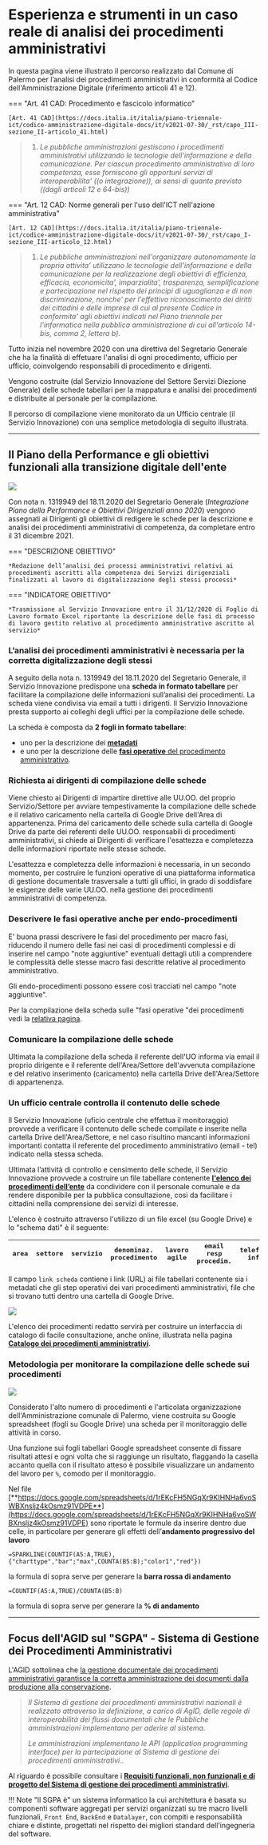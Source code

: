 # Esperienza e strumenti in un caso reale di analisi dei procedimenti amministrativi

In questa pagina viene illustrato il percorso realizzato dal Comune di Palermo per l’analisi dei procedimenti amministrativi in conformità al Codice dell'Amministrazione Digitale (riferimento articoli 41 e 12).

=== "Art. 41 CAD: Procedimento e fascicolo informatico"

    [Art. 41 CAD](https://docs.italia.it/italia/piano-triennale-ict/codice-amministrazione-digitale-docs/it/v2021-07-30/_rst/capo_III-sezione_II-articolo_41.html)
> 1.  *Le  pubbliche   amministrazioni   gestiscono   i   procedimenti amministrativi utilizzando le tecnologie  dell'informazione  e  della comunicazione.  Per  ciascun  procedimento  amministrativo  di   loro competenza,   esse    forniscono    gli    opportuni    servizi    di interoperabilita' ((o integrazione)), ai  sensi  di  quanto  previsto ((dagli articoli 12 e 64-bis))*

=== "Art. 12 CAD: Norme generali per l'uso dell'ICT nell'azione amministrativa"

    [Art. 12 CAD](https://docs.italia.it/italia/piano-triennale-ict/codice-amministrazione-digitale-docs/it/v2021-07-30/_rst/capo_I-sezione_III-articolo_12.html)
> 1. *Le pubbliche amministrazioni nell'organizzare  autonomamente  la propria attivita' utilizzano le tecnologie dell'informazione e  della comunicazione per la realizzazione  degli  obiettivi  di  efficienza, efficacia, economicita', imparzialita', trasparenza,  semplificazione e partecipazione nel rispetto dei principi di uguaglianza  e  di  non discriminazione, nonche' per l'effettivo riconoscimento  dei  diritti dei  cittadini  e  delle  imprese  di  cui  al  presente  Codice   in conformita'  agli  obiettivi  indicati  nel   Piano   triennale   per l'informatica nella  pubblica  amministrazione  di  cui  all'articolo 14-bis, comma 2, lettera b)*.  

Tutto inizia nel novembre 2020 con una direttiva del Segretario Generale che ha la finalità di effetuare l'analisi di ogni procedimento, ufficio per ufficio, coinvolgendo responsabili di procedimento e dirigenti.

Vengono costruite (dal Servizio Innovazione del Settore Servizi Diezione Generale) delle schede tabellari per la mappatura e analisi dei procedimenti e distribuite al personale per la compilazione. 

Il percorso di compilazione viene monitorato da un Ufficio centrale (il Servizio Innovazione) con una semplice metodologia di seguito illustrata.

---


## Il Piano della Performance e gli obiettivi funzionali alla transizione digitale dell'ente
![](https://user-images.githubusercontent.com/3757525/140095966-d8be3903-96e3-4c4a-930f-54059f3173dd.png)

Con nota n. 1319949 del 18.11.2020 del Segretario Generale (*Integrazione Piano della Performance e Obiettivi Dirigenziali anno 2020*) vengono assegnati ai Dirigenti gli obiettivi di redigere le schede per la descrizione e analisi dei procedimenti amministrativi di competenza, da completare entro il 31 dicembre 2021.


=== "DESCRIZIONE OBIETTIVO"

    *Redazione dell’analisi dei processi amministrativi relativi ai procedimenti ascritti alla competenza dei Servizi dirigenziali finalizzati al lavoro di digitalizzazione degli stessi processi*
    
=== "INDICATORE OBIETTIVO"

    *Trasmissione al Servizio Innovazione entro il 31/12/2020 di Foglio di Lavoro formato Excel riportante la descrizione delle fasi di processo di lavoro gestito relativo al procedimento amministrativo ascritto al servizio*


### L’analisi dei procedimenti amministrativi è necessaria per la corretta digitalizzazione degli stessi

A seguito della nota n. 1319949 del 18.11.2020 del Segretario Generale, il Servizio Innovazione predispone una **scheda in formato tabellare** per facilitare la compilazione delle informazioni sull’analisi dei procedimenti. La scheda viene condivisa via email a tutti i dirigenti. Il Servizio Innovazione presta supporto ai colleghi degli uffici per la compilazione delle schede.

La scheda è composta da **2 fogli in formato tabellare**:  

- uno per la descrizione dei [**metadati**](https://docs.google.com/spreadsheets/u/5/d/1XV_7czmMyndA1nJHRyRJC7rEgX_FspMl6NjVLpG-pmY/preview#gid=0) 
- e uno per la descrizione delle [**fasi operative** del procedimento amministrativo](https://docs.google.com/spreadsheets/u/5/d/1XV_7czmMyndA1nJHRyRJC7rEgX_FspMl6NjVLpG-pmY/preview#gid=1645990221).


###  Richiesta ai dirigenti di compilazione delle schede

Viene chiesto ai Dirigenti di impartire direttive alle UU.OO. del proprio Servizio/Settore per avviare tempestivamente la compilazione delle schede e il relativo caricamento nella cartella di Google  Drive dell'Area di appartenenza. Prima del caricamento delle schede sulla cartella di Google Drive da parte dei referenti delle UU.OO. responsabili di procedimenti amministrativi, si chiede ai Dirigenti di verificare l'esattezza e completezza delle informazioni riportate nelle stesse schede. 

L'esattezza e completezza delle informazioni è necessaria, in un secondo momento, per costruire le funzioni operative di una piattaforma informatica di gestione documentale trasversale a tutti gli uffici, in grado di soddisfare le esigenze delle varie UU.OO. nella gestione dei procedimenti amministrativi di competenza.

### Descrivere le fasi operative anche per endo-procedimenti

E' buona prassi descrivere le fasi del procedimento per macro fasi, riducendo il numero delle fasi nei casi di procedimenti complessi e di inserire nel campo "note aggiuntive" eventuali dettagli utili a comprendere le complessità delle stesse macro fasi descritte relative al procedimento amministrativo. 

Gli endo-procedimenti possono essere così tracciati nel campo "note aggiuntive".

Per la compilazione della scheda sulle "fasi operative "dei procedimenti vedi la [relativa pagina](https://uo-transizionedigitalecomunepalermo.github.io/mappatura-procedimenti-amministrativi/contenuti/fasi-operative/).

### Comunicare la compilazione delle schede

Ultimata la compilazione della scheda il referente dell'UO informa via email il proprio dirigente e il referente dell'Area/Settore dell'avvenuta compilazione e del relativo inserimento (caricamento) nella cartella Drive dell'Area/Settore di appartenenza.


### Un ufficio centrale controlla il contenuto delle schede

Il Servizio Innovazione (uficio centrale che effettua il monitoraggio) provvede a verificare il contenuto delle schede compilate e inserite nella cartella Drive dell'Area/Settore, e nel caso risultino mancanti informazioni importanti contatta il referente del procedimento amministrativo (email - tel) indicato nella stessa scheda. 

Ultimata l’attività di controllo e censimento delle schede, il Servizio Innovazione provvede a costruire un file tabellare contenente [**l'elenco dei procedimenti dell’ente**](https://uo-transizionedigitalecomunepalermo.github.io/mappatura-procedimenti-amministrativi/contenuti/catalogo/) da condividere con il personale comunale e da rendere disponibile per la pubblica consultazione, così da facilitare i cittadini nella comprensione dei servizi di interesse. 

L'elenco è costruito attraverso l'utilizzo di un file excel (su Google Drive) e lo "schema dati" è il seguente:

|<kbd>area</kbd>|<kbd>settore</kbd>|<kbd>servizio</kbd>|<kbd>denominaz. procedimento</kbd>|<kbd>lavoro agile</kbd>|<kbd>email resp procedim.</kbd>|<kbd>telefono info</kbd>|<kbd>link scheda</kbd>|<kbd>rif</kbd>|
|--- |-------|--------|--------------------------|------------|-----------------------|-------------|-----------|---|

Il campo `link scheda` contiene i link (URL) ai file tabellari contenente sia i metadati che gli step operativi dei vari procedimenti amministrativi, file che si trovano tutti dentro una cartella di Google Drive.

![](https://user-images.githubusercontent.com/3757525/140100136-c1e67724-519c-415d-ae73-95cdc0f7d1d1.png)

L'elenco dei procedimenti redatto servirà per costruire un interfaccia di catalogo di facile consultazione, anche online, illustrata nella pagina [**Catalogo dei procedimenti amministrativi**](https://uo-transizionedigitalecomunepalermo.github.io/mappatura-procedimenti-amministrativi/contenuti/catalogo/).


### Metodologia per monitorare la compilazione delle schede sui procedimenti
![](https://user-images.githubusercontent.com/3757525/140102164-f8de2de7-a44c-4e0d-af72-d93ddda718a7.png)

Considerato l'alto numero di procedimenti e l'articolata organizzazione dell'Amministrazione comunale di Palermo, viene costruita su Google spreadsheet (fogli su Google Drive) una scheda per il monitoraggio delle attività in corso.

Una funzione sui fogli tabellari Google spreadsheet consente di fissare risultati attesi e ogni volta che si raggiunge un risultato, flaggando la casella accanto quella con il risultato atteso è possibile visualizzare un andamento del lavoro per `%`, comodo per il monitoraggio.

Nel file [**https://docs.google.com/spreadsheets/d/1rEKcFH5NGqXr9KIHNHa6voSWBXnsljz4kOsmz91VDPE**](https://docs.google.com/spreadsheets/d/1rEKcFH5NGqXr9KIHNHa6voSWBXnsljz4kOsmz91VDPE) 
sono riportate le formule da inserire dentro due celle, in particolare per generare gli effetti dell’**andamento progressivo del lavoro**

```
=SPARKLINE(COUNTIF(A5:A,TRUE),{"charttype","bar";"max",COUNTA(B5:B);"color1","red"})
```
la formula di sopra serve per generare la **barra rossa di andamento**

```
=COUNTIF(A5:A,TRUE)/COUNTA(B5:B)
```
la formula di sopra serve per generare la **% di andamento**

---

## Focus dell'AGID sul "SGPA" - Sistema di Gestione dei Procedimenti Amministrativi
L'AGID sottolinea che [la gestione documentale dei procedimenti amministrativi garantisce la corretta amministrazione dei documenti dalla produzione alla conservazione](https://www.agid.gov.it/it/piattaforme/sistema-gestione-procedimenti-amministrativi).

>*Il Sistema di gestione dei procedimenti amministrativi nazionali è realizzato attraverso la definizione, a carico di AgID, delle regole di interoperabilità dei flussi documentali che le Pubbliche amministrazioni implementano per aderire al sistema*.
>
>*Le amministrazioni implementano le API (application programming interface) per la partecipazione al Sistema di gestione dei procedimenti amministrativi.*.

Al riguardo è possibile consultare i [**Requisiti funzionali, non funzionali e di progetto del Sistema di gestione dei procedimenti amministrativi**](https://www.agid.gov.it/sites/default/files/repository_files/catalogo_pac/scheda_descrittiva_di_pto_agid_requisiti_sgpa_v1.0.pdf).

!!! Note "Il SGPA è" 
    un sistema informatico la cui architettura è basata su componenti software aggregati per servizi organizzati su tre macro livelli funzionali, `Front End`, `BackEnd` e `Datalayer`, con compiti e responsabilità chiare e distinte, progettati nel rispetto dei migliori standard dell’ingegneria del software.
